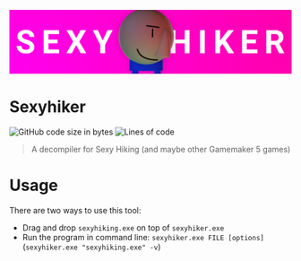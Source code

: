 ![image](./SexyhikerBanner.png)

# Sexyhiker
![GitHub code size in bytes](https://img.shields.io/github/languages/code-size/Jor02/sexyhiker?style=flat-square&color=brightgreen)
![Lines of code](https://img.shields.io/tokei/lines/github/Jor02/sexyhiker?style=flat-square)
> A decompiler for Sexy Hiking (and maybe other Gamemaker 5 games)

# Usage
There are two ways to use this tool:
- Drag and drop `sexyhiking.exe` on top of `sexyhiker.exe`
- Run the program in command line: `sexyhiker.exe FILE [options]` (`sexyhiker.exe "sexyhiking.exe" -v`)